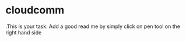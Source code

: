 # cloudcomm
.This is your task. Add a good read me by simply click on pen tool on the right hand side

